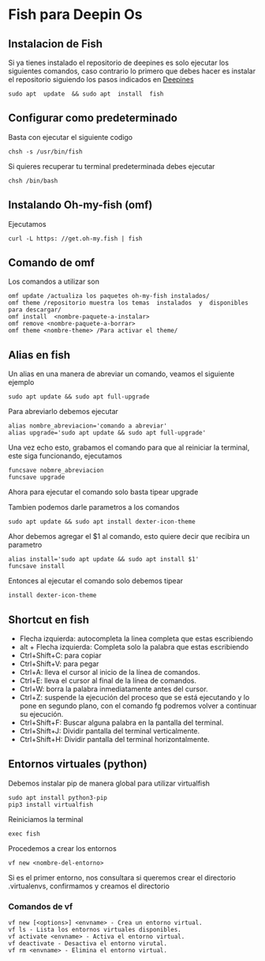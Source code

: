 # Fish para Deepin Os

## Instalacion de Fish

Si ya tienes instalado el repositorio de deepines es solo ejecutar los siguientes comandos, caso contrario lo primero que debes hacer es instalar el repositorio siguiendo los pasos indicados en [Deepines](https://xn--deepinenespaol-1nb.org/repositorio/)

~~~
sudo apt  update  && sudo apt  install  fish
~~~


## Configurar como predeterminado

Basta con ejecutar el siguiente codigo

~~~
chsh -s /usr/bin/fish
~~~

Si quieres recuperar tu terminal predeterminada debes ejecutar

~~~
chsh /bin/bash
~~~
## Instalando Oh-my-fish (omf)

Ejecutamos

~~~
curl -L https: //get.oh-my.fish | fish
~~~
## Comando de omf

Los comandos a utilizar son

~~~
omf update /actualiza los paquetes oh-my-fish instalados/
omf theme /repositorio muestra los temas  instalados  y  disponibles  para descargar/
omf install  <nombre-paquete-a-instalar>
omf remove <nombre-paquete-a-borrar>
omf theme <nombre-theme> /Para activar el theme/
~~~
## Alias en fish

Un alias en una manera de abreviar un comando, veamos el siguiente ejemplo

~~~
sudo apt update && sudo apt full-upgrade
~~~

Para abreviarlo debemos ejecutar 

~~~
alias nombre_abreviacion='comando a abreviar'
alias upgrade='sudo apt update && sudo apt full-upgrade'
~~~

Una vez echo esto, grabamos el comando para que al reiniciar la terminal, este siga funcionando, ejecutamos

~~~
funcsave nobmre_abreviacion
funcsave upgrade
~~~

Ahora para ejecutar el comando solo basta tipear upgrade

Tambien podemos darle parametros a los comandos

~~~
sudo apt update && sudo apt install dexter-icon-theme
~~~

Ahor debemos agregar el $1 al comando, esto quiere decir que recibira un parametro

~~~
alias install='sudo apt update && sudo apt install $1'
funcsave install
~~~

Entonces al ejecutar el comando solo debemos tipear

~~~
install dexter-icon-theme
~~~

## Shortcut en fish

- Flecha izquierda: autocompleta la linea completa que estas escribiendo
- alt + Flecha izquierda: Completa solo la palabra que estas escribiendo
- Ctrl+Shift+C:	para copiar 
- Ctrl+Shift+V: para pegar
- Ctrl+A: lleva el cursor al inicio de la línea de comandos.
- Ctrl+E: lleva el cursor al final de la línea de comandos.
- Ctrl+W: borra la palabra inmediatamente antes del cursor.
- Ctrl+Z: suspende la ejecución del proceso que se está ejecutando y lo pone en segundo plano, con el comando fg podremos volver a continuar su ejecución.
- Ctrl+Shift+F: Buscar alguna palabra en la pantalla del terminal.
- Ctrl+Shift+J: Dividir pantalla del terminal verticalmente.
- Ctrl+Shift+H: Dividir pantalla del terminal horizontalmente.


## Entornos virtuales (python)

Debemos instalar pip de manera global para utilizar virtualfish

~~~
sudo apt install python3-pip
pip3 install virtualfish
~~~

Reiniciamos la terminal
~~~
exec fish
~~~

Procedemos a crear los entornos

~~~
vf new <nombre-del-entorno>
~~~

Si es el primer entorno, nos consultara si queremos crear el directorio .virtualenvs, confirmamos y creamos el directorio

### Comandos de vf

~~~
vf new [<options>] <envname> - Crea un entorno virtual.
vf ls - Lista los entornos virtuales disponibles.
vf activate <envname> - Activa el entorno virtual.
vf deactivate - Desactiva el entorno virutal.
vf rm <envname> - Elimina el entorno virtual.
~~~